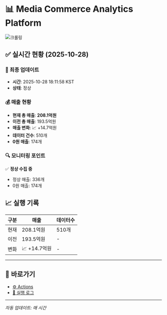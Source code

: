 # 📊 Media Commerce Analytics Platform

![크롤링](https://img.shields.io/badge/크롤링-정상-green)

## ✅ 실시간 현황 (2025-10-28)

### 📍 최종 업데이트
- **시간**: 2025-10-28 18:11:58 KST
- **상태**: 정상

### 💰 매출 현황
- **현재 총 매출**: **208.1억원**
- **이전 총 매출**: 193.5억원
- **매출 변화**: 📈 +14.7억원
- **데이터 건수**: 510개
- **0원 매출**: 174개

### 🔍 모니터링 포인트

✅ **정상 수집 중**
- 정상 매출: 336개
- 0원 매출: 174개


## 📈 실행 기록

| 구분 | 매출 | 데이터수 |
|------|------|----------|
| 현재 | 208.1억원 | 510개 |
| 이전 | 193.5억원 | - |
| 변화 | 📈 +14.7억원 | - |

---

## 🔗 바로가기

- [⚙️ Actions](../../actions)
- [📝 실행 로그](../../actions/workflows/daily_scraping.yml)

---

*자동 업데이트: 매 시간*
